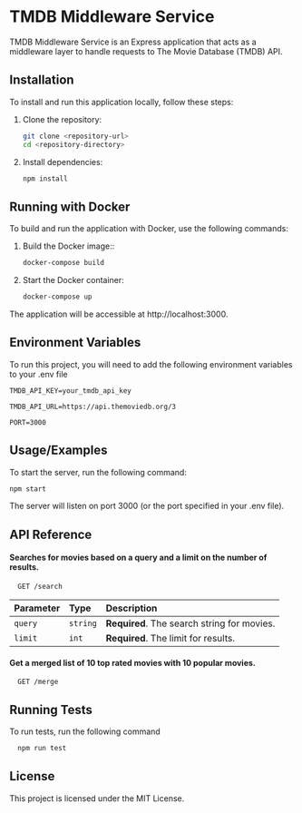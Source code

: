 
# TMDB Middleware Service

TMDB Middleware Service is an Express application that acts as a middleware layer to handle requests to The Movie Database (TMDB) API.

## Installation

To install and run this application locally, follow these steps:

1. Clone the repository:
    ```sh
    git clone <repository-url>
    cd <repository-directory>
    ```

2. Install dependencies:
    ```sh
    npm install
    ```

## Running with Docker

To build and run the application with Docker, use the following commands:

1. Build the Docker image::
    ```sh
    docker-compose build
    ```

2. Start the Docker container:
    ```sh
    docker-compose up
    ```

The application will be accessible at http://localhost:3000.

## Environment Variables

To run this project, you will need to add the following environment variables to your .env file

`TMDB_API_KEY=your_tmdb_api_key`

`TMDB_API_URL=https://api.themoviedb.org/3`

`PORT=3000`


## Usage/Examples

To start the server, run the following command:
```sh
npm start
```

The server will listen on port 3000 (or the port specified in your .env file).
## API Reference

#### Searches for movies based on a query and a limit on the number of results.

```http
  GET /search
```

| Parameter | Type     | Description                |
| :-------- | :------- | :------------------------- |
| `query` | `string` | **Required**. The search string for movies. |
| `limit` | `int` | **Required**. The limit for results. |

#### Get a merged list of 10 top rated movies with 10 popular movies.

```http
  GET /merge
```

## Running Tests

To run tests, run the following command

```bash
  npm run test
```

## License

This project is licensed under the MIT License.